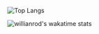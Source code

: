 <!-- Hi there 👋 -->


![Top Langs](https://github-readme-stats.vercel.app/api/top-langs/?username=IlBardoHammer&theme=radical&count_private=true&show_icons=true)

![willianrod's wakatime stats](https://github-readme-stats.vercel.app/api/wakatime?username=IlBardoHammer&theme=radical&count_private=true&show_icons=true)

<!--
**IlBardoHammer/IlBardoHammer** is a ✨ _special_ ✨ repository because its `README.md` (this file) appears on your GitHub profile.

Here are some ideas to get you started:

- 🔭 I’m currently working on ...
- 🌱 I’m currently learning ...
- 👯 I’m looking to collaborate on ...
- 🤔 I’m looking for help with ...
- 💬 Ask me about ...
- 📫 How to reach me: ...
- 😄 Pronouns: ...
- ⚡ Fun fact: ...
-->
